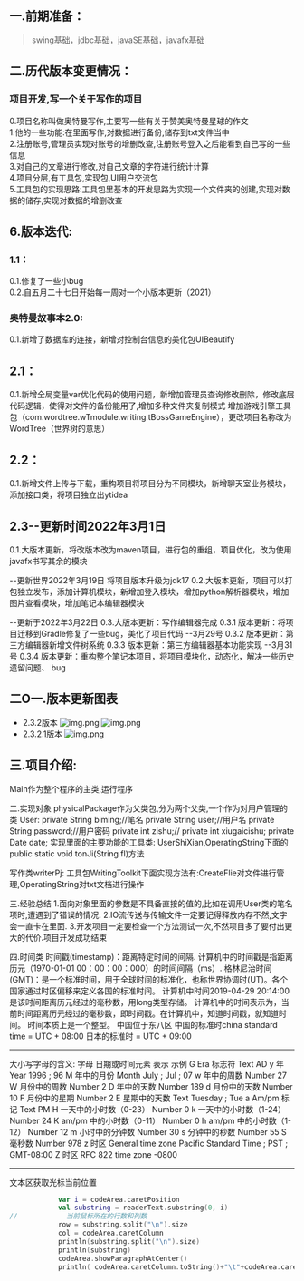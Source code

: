 ## 一.前期准备：
> swing基础，jdbc基础，javaSE基础，javafx基础

## 二.历代版本变更情况： 

  ### 项目开发,写一个关于写作的项目
  0.项目名称叫做奥特曼写作,主要写一些有关于赞美奥特曼星球的作文  
  1.他的一些功能:在里面写作,对数据进行备份,储存到txt文件当中  
  2.注册账号,管理员实现对账号的增删改查,注册账号登入之后能看到自己写的一些信息  
  3.对自己的文章进行修改,对自己文章的字符进行统计计算  
  4.项目分层,有工具包,实现包,UI用户交流包  
  5.工具包的实现思路:工具包里基本的开发思路为实现一个文件夹的创建,实现对数据的储存,实现对数据的增删改查  

  ## 6.版本迭代:  
 
  ### 1.1：
  0.1.修复了一些小bug  
  0.2.自五月二十七日开始每一周对一个小版本更新（2021）
 
  ### 奥特曼故事本2.0:
  0.1.新增了数据库的连接，新增对控制台信息的美化包UIBeautify
 
  ## 2.1：
  0.1.新增全局变量var优化代码的使用问题，新增加管理员查询修改删除，修改底层代码逻辑，使得对文件的备份能用了,增加多种文件夹复制模式
  增加游戏引擎工具包（com.wordtree.wTmodule.writing.tBossGameEngine），更改项目名称改为WordTree（世界树的意思）
 
  ## 2.2：
  0.1.新增文件上传与下载，重构项目将项目分为不同模块，新增聊天室业务模块，添加接口类，将项目独立出ytidea
  
  ## 2.3--更新时间2022年3月1日
  0.1.大版本更新，将改版本改为maven项目，进行包的重组，项目优化，改为使用javafx书写其余的模块
  
  --更新世界2022年3月19日
  将项目版本升级为jdk17
  0.2.大版本更新，项目可以打包独立发布，添加计算机模块，新增加登入模块，增加python解析器模块，增加图片查看模块，增加笔记本编辑器模块
  
  --更新于2022年3月22日
  0.3.大版本更新：写作编辑器完成
  0.3.1 版本更新：将项目迁移到Gradle修复了一些bug，美化了项目代码  --3月29号
  0.3.2 版本更新：第三方编辑器新增文件树系统
  0.3.3 版本更新：第三方编辑器基本功能实现 --3月31号
  0.3.4 版本更新：重构整个笔记本项目，将项目模块化，动态化，解决一些历史遗留问题、 bug  



## 二O一.版本更新图表
+ 2.3.2版本
![img.png](static/日记img/img2.png)
![img.png](static/日记img/img.png)
+ 2.3.2.1版本
![img.png](static/日记img/img3.png)
## 三.项目介绍:
Main作为整个程序的主类,运行程序

 二.实现对象
 physicalPackage作为父类包,分为两个父类,一个作为对用户管理的类
 User:
  private String biming;//笔名
     private String user;//用户名
     private String password;//用户密码
     private int zishu;//
     private int xiugaicishu;
     private Date date;
  实现里面的主要功能的工具类:
  UserShiXian,OperatingString下面的 public static void tonJi(String fl)方法

  写作类writerPj:
  工具包WritingToolkit下面实现方法有:CreateFlie对文件进行管理,OperatingString对txt文档进行操作

三.经验总结
1.面向对象里面的参数是不具备直接的值的,比如在调用User类的笔名项时,遭遇到了错误的情况.
2.IO流传送与传输文件一定要记得释放内存不然,文字会一直卡在里面.
3.开发项目一定要检查一个方法测试一次,不然项目多了要付出更大的代价.项目开发成功结束

四.时间类
时间戳(timestamp)：距离特定时间的间隔.
计算机中的时间戳是指距离历元（1970-01-01 00：00：00：000）的时间间隔（ms）.
格林尼治时间(GMT)：是一个标准时间，用于全球时间的标准化，也称世界协调时(UT)。各个国家通过时区偏移来定义各国的标准时间。
计算机中时间2019-04-29 20:14:00 是该时间距离历元经过的毫秒数，用long类型存储。
计算机中的时间表示为，当前时间距离历元经过的毫秒数，即时间戳。在计算机中，知道时间戳，就知道时间。
时间本质上是一个整型。
中国位于东八区
中国的标准时china standard time = UTC + 08:00
日本的标准时 = UTC + 09:00
**********************************************************************
大小写字母的含义:
字母    	日期或时间元素	表示	示例
G	Era 标志符	Text	AD
y	年	Year	1996 ; 96
M	年中的月份	Month	July ; Jul ; 07
w	年中的周数	Number	27
W	月份中的周数	Number	2
D	年中的天数	Number	189
d	月份中的天数	Number	10
F	月份中的星期	Number	2
E	星期中的天数	Text	Tuesday ; Tue
a	Am/pm 标记	Text	PM
H	一天中的小时数（0-23）	Number	0
k	一天中的小时数（1-24）	Number	24
K	am/pm 中的小时数（0-11）	Number	0
h	am/pm 中的小时数（1-12）	Number	12
m	小时中的分钟数	Number	30
s	分钟中的秒数	Number	55
S	毫秒数	Number	978
z	时区	General time zone	Pacific Standard Time ; PST ; GMT-08:00
Z	时区	RFC 822 time zone	-0800
************************************************************************


文本区获取光标当前位置
~~~kotlin
            var i = codeArea.caretPosition
            val substring = readerText.substring(0, i)
//            当前鼠标所在的行数和列数
            row = substring.split("\n").size
            col = codeArea.caretColumn
            println(substring.split("\n").size)
            println(substring)
            codeArea.showParagraphAtCenter()
            println( codeArea.caretColumn.toString()+"\t"+codeArea.caretPosition.toString())
~~~
